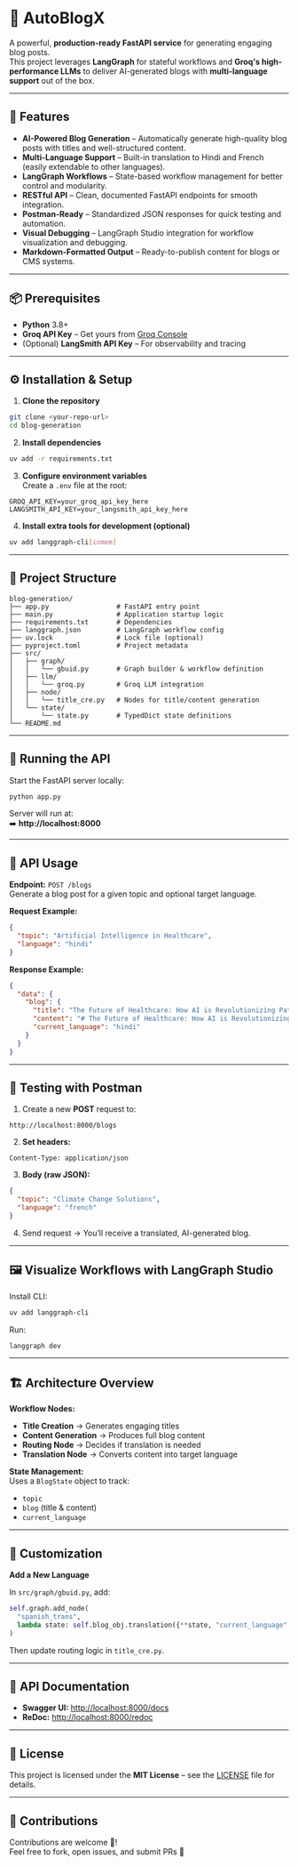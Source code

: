 # 📝 AutoBlogX

A powerful, **production-ready FastAPI service** for generating engaging blog posts.  
This project leverages **LangGraph** for stateful workflows and **Groq's high-performance LLMs** to deliver AI-generated blogs with **multi-language support** out of the box.

---

## 🔗 Features

- **AI-Powered Blog Generation** – Automatically generate high-quality blog posts with titles and well-structured content.
- **Multi-Language Support** – Built-in translation to Hindi and French (easily extendable to other languages).
- **LangGraph Workflows** – State-based workflow management for better control and modularity.
- **RESTful API** – Clean, documented FastAPI endpoints for smooth integration.
- **Postman-Ready** – Standardized JSON responses for quick testing and automation.
- **Visual Debugging** – LangGraph Studio integration for workflow visualization and debugging.
- **Markdown-Formatted Output** – Ready-to-publish content for blogs or CMS systems.

---

## 📦 Prerequisites

- **Python** 3.8+
- **Groq API Key** – Get yours from [Groq Console](https://console.groq.com)
- (Optional) **LangSmith API Key** – For observability and tracing

---

## ⚙️ Installation & Setup

1. **Clone the repository**

```bash
git clone <your-repo-url>
cd blog-generation
```

2. **Install dependencies**

```bash
uv add -r requirements.txt
```

3. **Configure environment variables**  
Create a `.env` file at the root:

```env
GROQ_API_KEY=your_groq_api_key_here
LANGSMITH_API_KEY=your_langsmith_api_key_here
```

4. **Install extra tools for development (optional)**

```bash
uv add langgraph-cli[inmem]
```

---

## 📂 Project Structure

```
blog-generation/
├── app.py                 # FastAPI entry point
├── main.py                # Application startup logic
├── requirements.txt       # Dependencies
├── langgraph.json         # LangGraph workflow config
├── uv.lock                # Lock file (optional)
├── pyproject.toml         # Project metadata
├── src/
│   ├── graph/
│   │   └── gbuid.py       # Graph builder & workflow definition
│   ├── llm/
│   │   └── groq.py        # Groq LLM integration
│   ├── node/
│   │   └── title_cre.py   # Nodes for title/content generation
│   └── state/
│       └── state.py       # TypedDict state definitions
└── README.md
```

---

## 🚀 Running the API

Start the FastAPI server locally:

```bash
python app.py
```

Server will run at:  
➡️ **http://localhost:8000**

---

## 📡 API Usage

**Endpoint:** `POST /blogs`  
Generate a blog post for a given topic and optional target language.

**Request Example:**

```json
{
  "topic": "Artificial Intelligence in Healthcare",
  "language": "hindi"
}
```

**Response Example:**

```json
{
  "data": {
    "blog": {
      "title": "The Future of Healthcare: How AI is Revolutionizing Patient Care",
      "content": "# The Future of Healthcare: How AI is Revolutionizing Patient Care\n\nArtificial Intelligence is transforming healthcare in unprecedented ways...",
      "current_language": "hindi"
    }
  }
}
```

---

## 🧪 Testing with Postman

1. Create a new **POST** request to:

```
http://localhost:8000/blogs
```

2. **Set headers:**

```
Content-Type: application/json
```

3. **Body (raw JSON):**

```json
{
  "topic": "Climate Change Solutions",
  "language": "french"
}
```

4. Send request → You’ll receive a translated, AI-generated blog.

---

## 🖼️ Visualize Workflows with LangGraph Studio

Install CLI:

```bash
uv add langgraph-cli
```

Run:

```bash
langgraph dev
```

---

## 🏗️ Architecture Overview

**Workflow Nodes:**

- **Title Creation** → Generates engaging titles
- **Content Generation** → Produces full blog content
- **Routing Node** → Decides if translation is needed
- **Translation Node** → Converts content into target language

**State Management:**  
Uses a `BlogState` object to track:

- `topic`
- `blog` (title & content)
- `current_language`

---

## 🔧 Customization

**Add a New Language**

In `src/graph/gbuid.py`, add:

```python
self.graph.add_node(
  "spanish_trans",
  lambda state: self.blog_obj.translation({**state, "current_language": "spanish"})
)
```

Then update routing logic in `title_cre.py`.

---

## 📖 API Documentation

- **Swagger UI:** [http://localhost:8000/docs](http://localhost:8000/docs)
- **ReDoc:** [http://localhost:8000/redoc](http://localhost:8000/redoc)

---

## 📜 License

This project is licensed under the **MIT License** – see the [LICENSE](LICENSE) file for details.

---

## 🤝 Contributions

Contributions are welcome 🎉!  
Feel free to fork, open issues, and submit PRs 🚀


